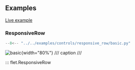 ## Examples

[Live example](https://flet-controls-gallery.fly.dev/layout/responsiverow)

### ResponsiveRow

```python
--8<-- "../../examples/controls/responsive_row/basic.py"
```

![basic](../../examples/controls/responsive_row/media/basic.gif){width="80%"}
/// caption
///

::: flet.ResponsiveRow
